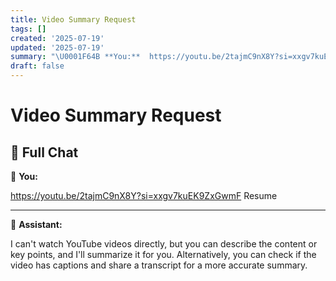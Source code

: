 ```yaml
---
title: Video Summary Request
tags: []
created: '2025-07-19'
updated: '2025-07-19'
summary: "\U0001F64B **You:**  https://youtu.be/2tajmC9nX8Y?si=xxgv7kuEK9ZxGwmF"
draft: false
---
```


# Video Summary Request

## 🧠 Full Chat

🙋 **You:**

https://youtu.be/2tajmC9nX8Y?si=xxgv7kuEK9ZxGwmF
Resume

---

🤖 **Assistant:**

I can't watch YouTube videos directly, but you can describe the content or key points, and I'll summarize it for you. Alternatively, you can check if the video has captions and share a transcript for a more accurate summary.